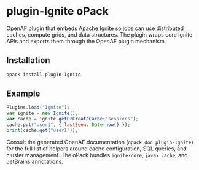 # plugin-Ignite oPack

OpenAF plugin that embeds [Apache Ignite](https://ignite.apache.org/) so jobs can use distributed caches, compute grids, and data
structures. The plugin wraps core Ignite APIs and exports them through the OpenAF plugin mechanism.

## Installation

```bash
opack install plugin-Ignite
```

## Example

```javascript
Plugins.load("Ignite");
var ignite = new Ignite();
var cache = ignite.getOrCreateCache("sessions");
cache.put("user1", { lastSeen: Date.now() });
print(cache.get("user1"));
```

Consult the generated OpenAF documentation (`opack doc plugin-Ignite`) for the full list of helpers around cache configuration,
SQL queries, and cluster management. The oPack bundles `ignite-core`, `javax.cache`, and JetBrains annotations.
